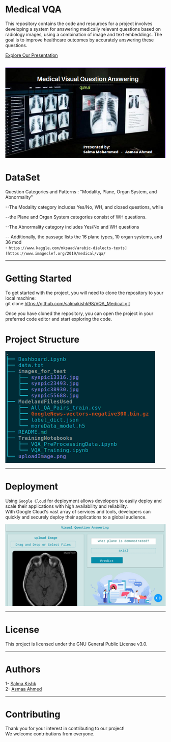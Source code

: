 #  Medical VQA 

This repository contains the code and resources for a project involves developing a system for answering medically relevant questions based on radiology images, using a combination of image and text embeddings. The goal is to improve healthcare outcomes by accurately answering these questions. <br>

[ Explore Our Presentation](https://www.canva.com/design/DAFke_apZOU/_LBE-pZxwtpsn9gvGY13Sw/edit?utm_content=DAFke_apZOU&utm_campaign=designshare&utm_medium=link2&utm_source=sharebutton)

![](https://github.com/salmakishk98/VQA_Medical/blob/main/ModelandFilesUsed/Screenshot%20from%202023-05-31%2021-08-49.png?raw=true)
---
# DataSet
Question Categories and Patterns : "Modality, Plane, Organ System, and Abnormality"

--The Modality category includes Yes/No, WH, and closed questions, while 

--the Plane and Organ System categories consist of WH questions. 

--The Abnormality category includes Yes/No and WH questions

-- Additionally, the passage lists the 16 plane types, 10 organ systems, and 36 mod
<br>
     - `https://www.kaggle.com/mksaad/arabic-dialects-texts](https://www.imageclef.org/2019/medical/vqa/`

---
# 


# Getting Started
To get started with the project, you will need to clone the repository to your local machine:<br>
git clone  https://github.com/salmakishk98/VQA_Medical.git <br>

Once you have cloned the repository, you can open the project in your preferred code editor and start exploring the code.


# Project Structure

![](https://github.com/salmakishk98/VQA_Medical/blob/main/ModelandFilesUsed/Screenshot%20from%202023-05-31%2021-14-02.png?raw=true)

---

# Deployment

Using `Google Cloud` for deployment allows developers to easily deploy and scale their applications with high availability and reliability.<br>
With Google Cloud's vast array of services and tools, developers can quickly and securely deploy their applications to a global audience.<br>

![](https://github.com/salmakishk98/VQA_Medical/blob/main/ModelandFilesUsed/Screenshot%20from%202023-05-31%2020-30-22.png?raw=true)

---
# License
  This project is licensed under the GNU General Public License v3.0.

---
# Authors
  1- [Salma Kishk](https://github.com/salmakishk98)<br>
  2- [Asmaa Ahmed](https://github.com/asmaabadran1)<br>


  
---
# Contributing
Thank you for your interest in contributing to our project!<br>
We welcome contributions from everyone. 





